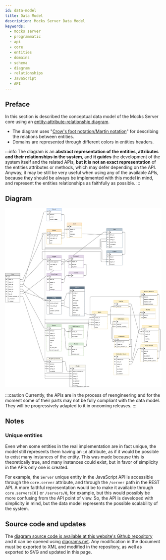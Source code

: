 ```yaml
---
id: data-model
title: Data Model
description: Mocks Server Data Model
keywords:
  - mocks server
  - programmatic
  - api
  - core
  - entities
  - domains
  - schema
  - diagram
  - relationships
  - JavaScript
  - API
---
```


## Preface

In this section is described the conceptual data model of the Mocks Server core using an [entity-attribute-relationship diagram](https://en.wikipedia.org/wiki/Entity%E2%80%93relationship_model).
* The diagram uses "[Crow's foot notation/Martin notation](https://en.wikipedia.org/wiki/Entity%E2%80%93relationship_model#Crow's_foot_notation)" for describing the relations between entities.
* Domains are represented through different colors in entities headers.

:::info
The diagram is an __abstract representation of the entities, attributes and their relationships in the system__, and __it guides__ the development of the system itself and the related APIs, __but it is not an exact representation__ of the entities attributes or methods, which may defer depending on the API. Anyway, it may be still be very useful when using any of the available APIs, because they should be always be implemented with this model in mind, and represent the entities relationships as faithfully as possible.
:::

## Diagram

[![Data model diagram](../assets/data-model.svg)](../assets/data-model.svg)

:::caution
Currently, the APIs are in the process of reengineering and for the moment some of their parts may not be fully compliant with the data model. They will be progressively adapted to it in oncoming releases.
:::

## Notes

### Unique entities

Even when some entities in the real implementation are in fact unique, the model still represents them having an `id` attribute, as if it would be possible to exist many instances of the entity. This was made because this is theoretically true, and many instances could exist, but in favor of simplicity in the APIs only one is created.

For example, the `Server` unique entity in the JavaScript API is accessible through the `core.server` attribute, and through the `/server` path in the REST API. A more faithful representation would be to make it available through `core.servers[0]` or `/servers/0`, for example, but this would possibly be more confusing from the API point of view. So, the API is developed with simplicity in mind, but the data model represents the possible scalability of the system.

## Source code and updates

The [diagram source code is available at this website's Github repository](https://github.com/mocks-server/website/edit/master/static/docs/data-model.drawio.xml) and it can be opened using [diagrams.net](https://www.diagrams.net/). Any modification in the document must be exported to XML and modified in the repository, as well as exported to SVG and updated in this page.
